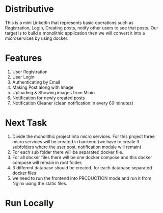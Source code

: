 # Distributive
This is a mini LinkedIn that represents basic operations such as Registration, Login, Creating posts, notify other users to see that posts.
Our target is to build a monolithic application then we will convert it into a microservices by using docker.

# Features
1. User Registration
2. User Login
3. Authenticating by Email
4. Making Post along with Image
5. Uploading & Showing images from Minio
6. Notification for newly created posts
7. Notification Cleaner (clean notification in every 60 minutes)

# Next Task
1. Divide the monolithic project into micro services. For this project three micro services will be created in backend.(we have to create 3 subfolders where the user,post, notification module will remain)
2. For each sub folder there will be separated docker file.
3. For all docker files there will be one docker compose and this docker compose will remain in root folder.
4. 3 different database should be created. for each database separated docker files
5. we need to run the frontend into PRODUCTION mode and run it from Nginx using the static files.

# Run Locally

